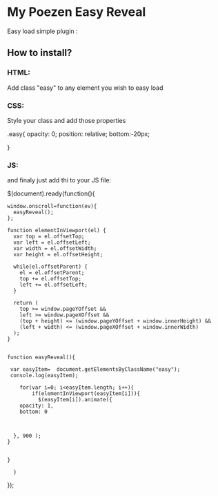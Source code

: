 # My Poezen Easy Reveal

Easy load simple plugin :



## How to install?

### HTML:

Add class "easy" to any element you wish to easy load

<div class="easy"></div>


### CSS:

Style your class and add those properties

.easy{
	opacity: 0;
	position: relative;
	bottom:-20px;


} 


### JS:

and finaly just add thi to your JS file:


$(document).ready(function(){




    window.onscroll=function(ev){
      easyReveal();
    };

    function elementInViewport(el) {
      var top = el.offsetTop;
      var left = el.offsetLeft;
      var width = el.offsetWidth;
      var height = el.offsetHeight;

      while(el.offsetParent) {
        el = el.offsetParent;
        top += el.offsetTop;
        left += el.offsetLeft;
      }

      return (
        top >= window.pageYOffset &&
        left >= window.pageXOffset &&
        (top + height) <= (window.pageYOffset + window.innerHeight) &&
        (left + width) <= (window.pageXOffset + window.innerWidth)
      );
    }


    function easyReveal(){

     var easyItem=  document.getElementsByClassName("easy");
     console.log(easyItem);

        for(var i=0; i<easyItem.length; i++){
            if(elementInViewport(easyItem[i])){
              $(easyItem[i]).animate({
        opacity: 1,
        bottom: 0



      }, 900 );
    }


    }

      }

 });


